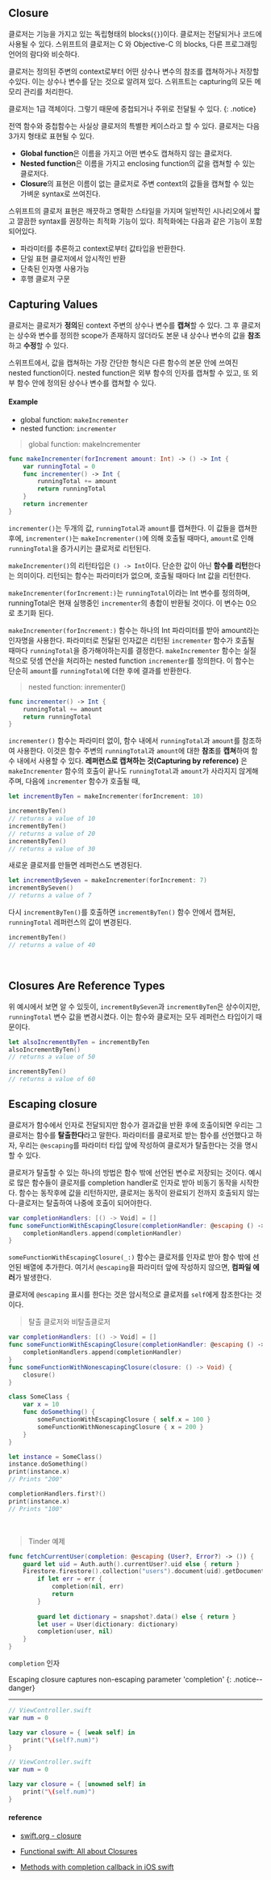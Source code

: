## Closure

클로저는 기능을 가지고 있는 독립형태의 blocks(`{}`)이다. 클로저는 전달되거나 코드에 사용될 수 있다. 스위프트의 클로저는 C 와 Objective-C 의 blocks, 다른 프로그래밍 언어의 람다와 비슷하다.

클로저는 정의된 주변의 context로부터 어떤 상수나 변수의 참조를 캡쳐하거나 저장할 수있다. 이는 상수나 변수를 닫는 것으로 알려져 있다. 스위프트는 capturing의 모든 메모리 관리를 처리한다.



클로저는 1급 객체이다. 그렇기 때문에 중첩되거나 주위로 전달될 수 있다.
{: .notice}



전역 함수와 중첩함수는 사실상 클로저의 특별한 케이스라고 할 수 있다. 클로저는 다음 3가지 형태로 표현될 수 있다.

- **Global function**은 이름을 가지고 어떤 변수도 캡쳐하지 않는 클로저다.
- **Nested function**은 이름을 가지고 enclosing function의 값을 캡쳐할 수 있는 클로저다.
- **Closure**의 표현은 이름이 없는 클로저로 주변 context의 값들을 캡쳐할 수 있는 가벼운 syntax로 쓰여진다. 

스위프트의 클로저 표현은 깨끗하고 명확한 스타일을 가지며 일반적인 시나리오에서 짧고 깔끔한 syntax를 권장하는 최적화 기능이 있다. 최적화에는 다음과 같은 기능이 포함되어있다.

- 파라미터를 추론하고 context로부터 값타입을 반환한다.
- 단일 표현 클로저에서 암시적인 반환
- 단축된 인자명 사용가능
- 후행 클로저 구문



## Capturing Values

클로저는 클로저가 **정의**된 context 주변의 상수나 변수를 **캡쳐**할 수 있다. 그 후 클로저는 상수와 변수를 정의한 scope가 존재하지 않더라도 본문 내 상수나 변수의 값을 **참조**하고 **수정**할 수 있다.

스위프트에서, 값을 캡쳐하는 가장 간단한 형식은 다른 함수의 본문 안에 쓰여진 nested function이다. nested function은 외부 함수의 인자를 캡쳐할 수 있고, 또 외부 함수 안에 정의된 상수나 변수를 캡쳐할 수 있다.

#### Example

- global function: `makeIncrementer`
- nested function: `incrementer`

> global function: makeIncrementer

```swift
func makeIncrementer(forIncrement amount: Int) -> () -> Int {
    var runningTotal = 0
    func incrementer() -> Int {
        runningTotal += amount
        return runningTotal
    }
    return incrementer
}
```

`incrementer()`는 두개의 값, `runningTotal`과 `amount`를 캡쳐한다. 이 값들을 캡쳐한 후에, `incrementer()`는 `makeIncrementer()`에 의해 호출될 때마다, `amount`로 인해 `runningTotal`을 증가시키는 클로저로 리턴된다.

`makeIncrementer()`의 리턴타입은 `() -> Int`이다. 단순한 값이 아닌 **함수를 리턴**한다는 의미이다. 리턴되는 함수는 파라미터가 없으며, 호출될 때마다 Int 값을 리턴한다. 

`makeIncrementer(forIncrement:)`는 `runningTotal`이라는 Int 변수를 정의하며, runningTotal은 현재 실행중인 `incrementer`의 총합이 반환될 것이다. 이 변수는 0으로 초기화 된다.

`makeIncrementer(forIncrement:)` 함수는 하나의 Int 파라미터를 받아 amount라는 인자명을 사용한다. 파라미터로 전달된 인자값은 리턴된 `incrementer` 함수가 호출될 때마다 `runningTotal`을 증가해야하는지를 결정한다. `makeIncrementer` 함수는 실질적으로 덧셈 연산을 처리하는 nested function `incrementer`를 정의한다. 이 함수는 단순히 `amount`를 `runningTotal`에 더한 후에 결과를 반환한다.

> nested function: inrementer()

```swift
func incrementer() -> Int {
    runningTotal += amount
    return runningTotal
}
```

`incrementer()` 함수는 파라미터 없이, 함수 내에서 `runningTotal`과 `amount`를 참조하여 사용한다. 이것은 함수 주변의 `runningTotal`과 `amount`에 대한 **참조**를 **캡쳐**하여 함수 내에서 사용할 수 있다. **레퍼런스로 캡쳐하는 것(Capturing by reference)** 은 `makeIncrementer` 함수의 호출이 끝나도 `runningTotal`과 `amount`가 사라지지 않게해주며, 다음에 `incrementer` 함수가 호출될 때, 

```swift
let incrementByTen = makeIncrementer(forIncrement: 10)

incrementByTen()
// returns a value of 10
incrementByTen()
// returns a value of 20
incrementByTen()
// returns a value of 30
```

새로운 클로저를 만들면 레퍼런스도 변경된다.

```swift
let incrementBySeven = makeIncrementer(forIncrement: 7)
incrementBySeven()
// returns a value of 7
```

다시 `incrementByTen()`를 호출하면 `incrementByTen()` 함수 안에서 캡쳐된, `runningTotal` 레퍼런스의 값이 변경된다.

```swift
incrementByTen()
// returns a value of 40
```

<br>

## Closures Are Reference Types

위 예시에서 보면 알 수 있듯이, `incrementBySeven`과 `incrementByTen`은 상수이지만, `runningTotal` 변수 값을 변경시켰다. 이는 함수와 클로저는 모두 레퍼런스 타입이기 때문이다.

```swift
let alsoIncrementByTen = incrementByTen
alsoIncrementByTen()
// returns a value of 50

incrementByTen()
// returns a value of 60
```



## Escaping closure

클로저가 함수에서 인자로 전달되지만 함수가 결과값을 반환 후에 호출이되면 우리는 그 클로저는 함수를 **탈출한다**라고 말한다. 파라미터를 클로저로 받는 함수를 선언했다고 하자, 우리는 `@escaping`를 파라미터 타입 앞에 작성하여 클로저가 탈출한다는 것을 명시할 수 있다.

클로저가 탈출할 수 있는 하나의 방법은 함수 밖에 선언된 변수로 저장되는 것이다. 예시로 많은 함수들이 클로저를 completion handler로 인자로 받아 비동기 동작을 시작한다. 함수는 동작후에 값을 리턴하지만, 클로저는 동작이 완료되기 전까지 호출되지 않는다-클로저는 탈출하여 나중에 호출이 되어야한다.

```swift
var completionHandlers: [() -> Void] = []
func someFunctionWithEscapingClosure(completionHandler: @escaping () -> Void) {
    completionHandlers.append(completionHandler)
}
```

`someFunctionWithEscapingClosure(_:)` 함수는 클로저를 인자로 받아 함수 밖에 선언된 배열에 추가한다. 여기서 `@escaping`을 파라미터 앞에 작성하지 않으면, **컴파일 에러**가 발생한다.

클로저에 `@escaping` 표시를 한다는 것은 암시적으로 클로저를 `self`에게 참조한다는 것이다.

> 탈출 클로저와 비탈출클로저

```swift
var completionHandlers: [() -> Void] = []
func someFunctionWithEscapingClosure(completionHandler: @escaping () -> Void) {
    completionHandlers.append(completionHandler)
}
func someFunctionWithNonescapingClosure(closure: () -> Void) {
    closure()
}

class SomeClass {
    var x = 10
    func doSomething() {
        someFunctionWithEscapingClosure { self.x = 100 }
        someFunctionWithNonescapingClosure { x = 200 }
    }
}

let instance = SomeClass()
instance.doSomething()
print(instance.x)
// Prints "200"

completionHandlers.first?()
print(instance.x)
// Prints "100"
```

<br>

> Tinder 예제

```swift
func fetchCurrentUser(completion: @escaping (User?, Error?) -> ()) {
    guard let uid = Auth.auth().currentUser?.uid else { return }
    Firestore.firestore().collection("users").document(uid).getDocument { (snapshot, err) in
        if let err = err {
            completion(nil, err)
            return
        }
        
        guard let dictionary = snapshot?.data() else { return }
        let user = User(dictionary: dictionary)
        completion(user, nil)
    }
}
```

`completion` 인자

Escaping closure captures non-escaping parameter 'completion'
{: .notice--danger}

---

```swift
// ViewController.swift
var num = 0

lazy var closure = { [weak self] in
    print("\(self?.num)")
}
```

```swift
// ViewController.swift
var num = 0

lazy var closure = { [unowned self] in
    print("\(self.num)")
}
```



#### reference

- [swift.org - closure](https://docs.swift.org/swift-book/LanguageGuide/Closures.html#ID546)

- [Functional swift: All about Closures](https://medium.com/@abhimuralidharan/functional-swift-all-about-closures-310bc8af31dd)

- [Methods with completion callback in iOS swift](https://medium.com/@abhimuralidharan/methods-with-completion-callback-in-ios-swift-fd889fca86dc)